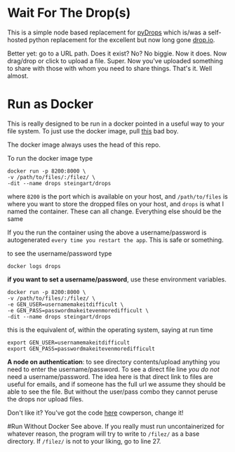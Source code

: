 # Wait For The Drop(s)

This is a simple node based replacement for [pyDrops](https://github.com/dansteingart/pyDrop) which is/was a self-hosted python replacement for the excellent but now long gone [drop.io](https://en.wikipedia.org/wiki/Drop.io).

Better yet: go to a URL path. Does it exist? No? No biggie. Now it does. Now drag/drop or click to upload a file. Super. Now you've uploaded something to share with those with whom you need to share things. That's it. Well almost.

# Run as Docker
This is really designed to be run in a docker pointed in a useful way to your file system. To just use the docker image, pull [this](https://hub.docker.com/r/steingart/drops/) bad boy.

The docker image always uses the head of this repo.

To run the docker image type
  ```
  docker run -p 8200:8000 \
  -v /path/to/files/:/filez/ \
  -dit --name drops steingart/drops
  ```

where `8200` is the port which is available on your host, and `/path/to/files` is where you want to store the dropped files on your host, and `drops` is what I named the container. These can all change. Everything else should be the same

If you the run the container using the above a username/password is autogenerated `every time you restart the app`. This is safe or something.

to see the username/password type

```
docker logs drops
```

**if you want to set a username/password**, use these environment variables.  

```
docker run -p 8200:8000 \
-v /path/to/files/:/filez/ \
-e GEN_USER=usernamemakeitdifficult \
-e GEN_PASS=passwordmakeitevenmoredifficult \
-dit --name drops steingart/drops
```
this is the equivalent of, within the operating system, saying at run time
```
export GEN_USER=usernamemakeitdifficult
export GEN_PASS=passwordmakeitevenmoredifficult
```


**A node on authentication**: to see directory contents/upload anything you need to enter the username/password. To see a direct file line _you do not_ need a username/password. The idea here is that direct link to files are useful for emails, and if someone has the full url we assume they should be able to see the file. But without the user/pass combo they cannot peruse the drops nor upload files.

Don't like it?  You've got the code [here](https://github.com/dansteingart/drops) cowperson, change it!

#Run Without Docker
See above. If you really must run uncontainerized for whatever reason, the program will try to write to `/filez/` as a base directory. If `/filez/` is not to your liking, go to line 27.
